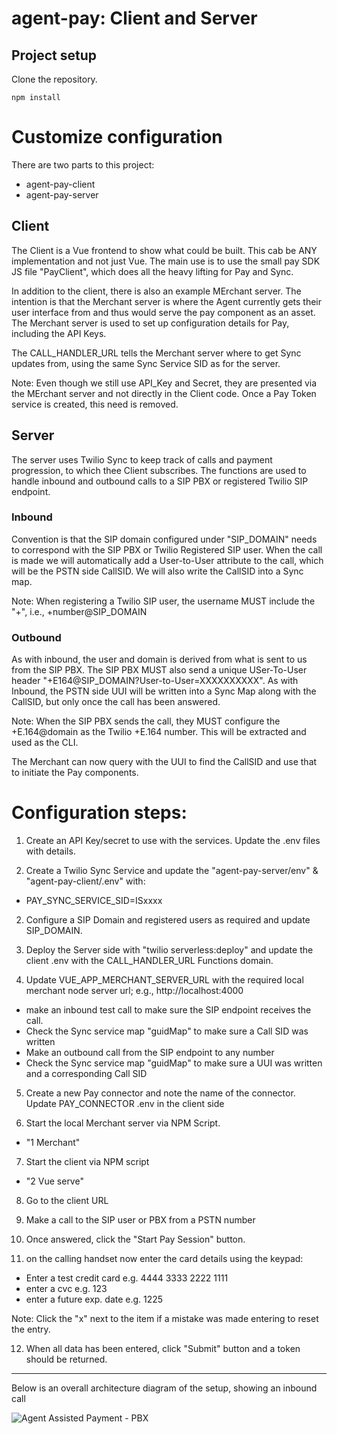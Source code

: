 # agent-pay: Client and Server

## Project setup

Clone the repository.

```
npm install
```

# Customize configuration

There are two parts to this project:

- agent-pay-client
- agent-pay-server

## Client

The Client is a Vue frontend to show what could be built. This cab be ANY implementation and not just Vue. The main use is to use
the small pay SDK JS file "PayClient", which does all the heavy lifting for Pay and Sync.

In addition to the client, there is also an example MErchant server. The intention is that the Merchant server is where the Agent
currently gets their user interface from and thus would serve the pay component as an asset. The Merchant server is used to
set up configuration details for Pay, including the API Keys.

The CALL_HANDLER_URL tells the Merchant server where to get Sync updates from, using the same Sync Service SID as for the server.

Note: Even though we still use API_Key and Secret, they are presented via the MErchant server and not directly in the Client code. Once
a Pay Token service is created, this need is removed.

## Server

The server uses Twilio Sync to keep track of calls and payment progression, to which thee Client subscribes. The functions are used
to handle inbound and outbound calls to a SIP PBX or registered Twilio SIP endpoint.

### Inbound

Convention is that the SIP domain configured under "SIP_DOMAIN" needs to correspond with the SIP PBX or Twilio Registered SIP user.
When the call is made we will automatically add a User-to-User attribute to the call, which will be the PSTN side CallSID. We will
also write the CallSID into a Sync map.

Note: When registering a Twilio SIP user, the username MUST include the "+", i.e., +number@SIP_DOMAIN

### Outbound

As with inbound, the user and domain is derived from what is sent to us from the SIP PBX. The SIP PBX MUST also send a unique
USer-To-User header "+E164@SIP_DOMAIN?User-to-User=XXXXXXXXXX". As with Inbound, the PSTN side UUI will be written into
a Sync Map along with the CallSID, but only once the call has been answered.

Note: When the SIP PBX sends the call, they MUST configure the +E.164@domain as the Twilio +E.164 number. This will be extracted
and used as the CLI.

The Merchant can now query with the UUI to find the CallSID and use that to initiate the Pay components.

# Configuration steps:

1. Create an API Key/secret to use with the services. Update the .env files with details.

2. Create a Twilio Sync Service and update the "agent-pay-server/env" & "agent-pay-client/.env" with:

- PAY_SYNC_SERVICE_SID=ISxxxx

2. Configure a SIP Domain and registered users as required and update SIP_DOMAIN.

3. Deploy the Server side with "twilio serverless:deploy" and update the client .env with the CALL_HANDLER_URL Functions domain.

4. Update VUE_APP_MERCHANT_SERVER_URL with the required local merchant node server url; e.g., http://localhost:4000

- make an inbound test call to make sure the SIP endpoint receives the call.
- Check the Sync service map "guidMap" to make sure a Call SID was written
- Make an outbound call from the SIP endpoint to any number
- Check the Sync service map "guidMap" to make sure a UUI was written and a corresponding Call SID

5. Create a new Pay connector and note the name of the connector. Update PAY_CONNECTOR .env in the client side

6. Start the local Merchant server via NPM Script.

- "1 Merchant"

7. Start the client via NPM script

- "2 Vue serve"

8. Go to the client URL

9. Make a call to the SIP user or PBX from a PSTN number

10. Once answered, click the "Start Pay Session" button.

11. on the calling handset now enter the card details using the keypad:

- Enter a test credit card e.g. 4444 3333 2222 1111
- enter a cvc e.g. 123
- enter a future exp. date e.g. 1225

Note: Click the "x" next to the item if a mistake was made entering to reset the entry.

12. When all data has been entered, click "Submit" button and a token should be returned.

---

Below is an overall architecture diagram of the setup, showing an inbound call

![Agent Assisted Payment - PBX](https://user-images.githubusercontent.com/47675451/131450481-76f83636-35a8-4558-adf4-ce9679c72465.png)
